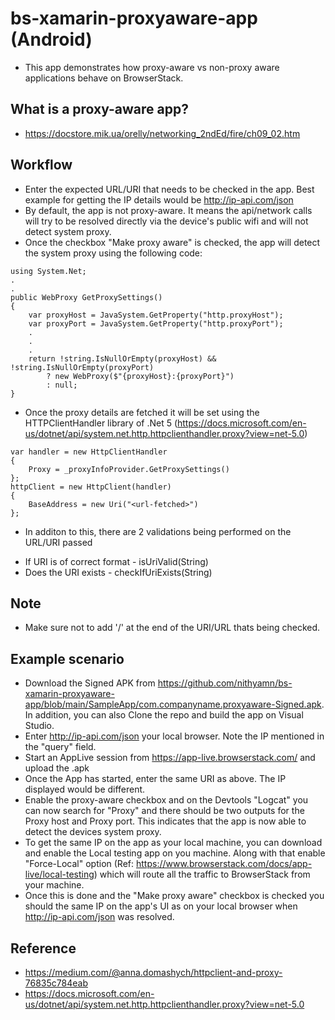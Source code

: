 # bs-xamarin-proxyaware-app (Android)

* This app demonstrates how proxy-aware vs non-proxy aware applications behave on BrowserStack.

## What is a proxy-aware app?
- https://docstore.mik.ua/orelly/networking_2ndEd/fire/ch09_02.htm

## Workflow
- Enter the expected URL/URI that needs to be checked in the app. Best example for getting the IP details would be http://ip-api.com/json
- By default, the app is not proxy-aware. It means the api/network calls will try to be resolved directly via the device's public wifi and will not detect system proxy.
- Once the checkbox "Make proxy aware" is checked, the app will detect the system proxy using the following code:
```
using System.Net;
.
.
public WebProxy GetProxySettings()
{
	var proxyHost = JavaSystem.GetProperty("http.proxyHost");
	var proxyPort = JavaSystem.GetProperty("http.proxyPort");
	.
	.
	.
	return !string.IsNullOrEmpty(proxyHost) && !string.IsNullOrEmpty(proxyPort)
	    ? new WebProxy($"{proxyHost}:{proxyPort}")
	    : null;
}
```
- Once the proxy details are fetched it will be set using the HTTPClientHandler library of .Net 5 (https://docs.microsoft.com/en-us/dotnet/api/system.net.http.httpclienthandler.proxy?view=net-5.0)
```
var handler = new HttpClientHandler
{
    Proxy = _proxyInfoProvider.GetProxySettings()
};
httpClient = new HttpClient(handler)
{
    BaseAddress = new Uri("<url-fetched>")
};
```
- In  additon to this, there are 2 validations being performed on the URL/URI passed
* If URI is of correct format - isUriValid(String)
* Does the URI exists - checkIfUriExists(String)

## Note

* Make sure not to add '/' at the end of the URI/URL thats being checked.

## Example scenario
* Download the Signed APK from https://github.com/nithyamn/bs-xamarin-proxyaware-app/blob/main/SampleApp/com.companyname.proxyaware-Signed.apk. In addition, you can also Clone the repo and build the app on Visual Studio.
* Enter http://ip-api.com/json your local browser. Note the IP mentioned in the "query" field.
* Start an AppLive session from https://app-live.browserstack.com/ and upload the .apk 
* Once the App has started, enter the same URI as above. The IP displayed would be different.
* Enable the proxy-aware checkbox and on the Devtools "Logcat" you can now search for "Proxy" and there should be two outputs for the Proxy host and Proxy port. This indicates that the app is now able to detect the devices system proxy.
* To get the same IP on the app as your local machine, you can download and enable the Local testing app on you machine. Along with that enable "Force-Local" option (Ref: https://www.browserstack.com/docs/app-live/local-testing) which will route all the traffic to BrowserStack from your machine. 
* Once this is done and the "Make proxy aware" checkbox is checked you should the same IP on the app's UI as on your local browser when http://ip-api.com/json was resolved.

## Reference
- https://medium.com/@anna.domashych/httpclient-and-proxy-76835c784eab
- https://docs.microsoft.com/en-us/dotnet/api/system.net.http.httpclienthandler.proxy?view=net-5.0